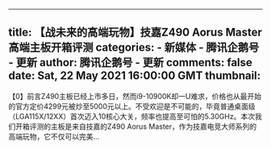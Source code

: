 
---
title: 【战未来的高端玩物】技嘉Z490 Aorus Master高端主板开箱评测
categories: 
    - 新媒体
    - 腾讯企鹅号 - 更新
author: 腾讯企鹅号 - 更新
comments: false
date: Sat, 22 May 2021 16:00:00 GMT
thumbnail: 
---

<div>   
【0】前言Z490主板已经上市多日，然而i9-10900K却一U难求，价格也从最开始的官方定价4299元被炒至5000元以上。不受欢迎是不可能的，毕竟普通桌面级（LGA115X/12XX）首次迈入10核心大关，频率也提高至可怕的5.30GHz。本次我们开箱评测的主板是来自技嘉的Z490 Aorus Master，作为技嘉电竞大师系列的高端玩物，它不仅可以完美...  
</div>
            